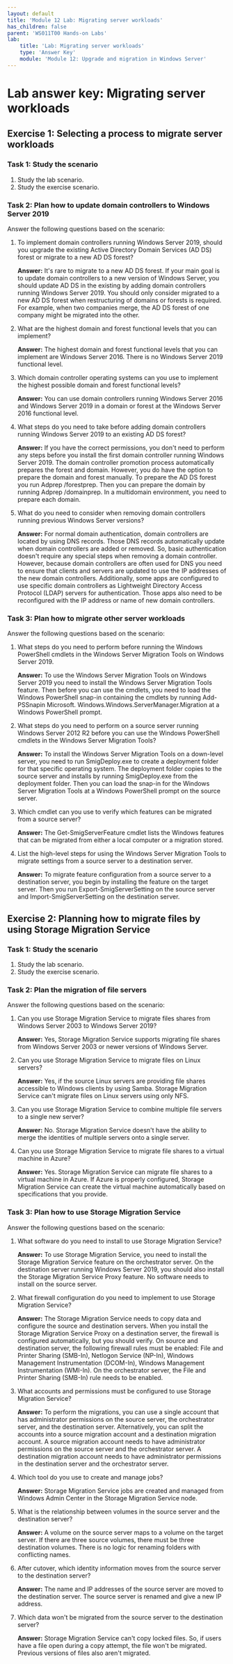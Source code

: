 ```yaml
---
layout: default
title: 'Module 12 Lab: Migrating server workloads'
has_children: false
parent: 'WS011T00 Hands-on Labs'
lab:
    title: 'Lab: Migrating server workloads'
    type: 'Answer Key'
    module: 'Module 12: Upgrade and migration in Windows Server'
---
```


# Lab answer key: Migrating server workloads

## Exercise 1: Selecting a process to migrate server workloads

### Task 1: Study the scenario

1. Study the lab scenario.
1. Study the exercise scenario.

### Task 2: Plan how to update domain controllers to Windows Server 2019

Answer the following questions based on the scenario:

1. To implement domain controllers running Windows Server 2019, should you upgrade the existing Active Directory Domain Services (AD DS) forest or migrate to a new AD DS forest?

    **Answer:** It's rare to migrate to a new AD DS forest. If your main goal is to update domain controllers to a new version of Windows Server, you should update AD DS in the existing by adding domain controllers running Windows Server 2019. You should only consider migrated to a new AD DS forest when restructuring of domains or forests is required. For example, when two companies merge, the AD DS forest of one company might be migrated into the other.

1. What are the highest domain and forest functional levels that you can implement?

    **Answer:** The highest domain and forest functional levels that you can implement are Windows Server 2016. There is no Windows Server 2019 functional level.

1. Which domain controller operating systems can you use to implement the highest possible domain and forest functional levels?

    **Answer:** You can use domain controllers running Windows Server 2016 and Windows Server 2019 in a domain or forest at the Windows Server 2016 functional level.

1. What steps do you need to take before adding domain controllers running Windows Server 2019 to an existing AD DS forest?

    **Answer:** If you have the correct permissions, you don't need to perform any steps before you install the first domain controller running Windows Server 2019. The domain controller promotion process automatically prepares the forest and domain. However, you do have the option to prepare the domain and forest manually. To prepare the AD DS forest you run Adprep /forestprep. Then you can prepare the domain by running Adprep /domainprep. In a multidomain environment, you need to prepare each domain.

1. What do you need to consider when removing domain controllers running previous Windows Server versions?

   **Answer:** For normal domain authentication, domain controllers are located by using DNS records. Those DNS records automatically update when domain controllers are added or removed. So, basic authentication doesn't require any special steps when removing a domain controller. However, because domain controllers are often used for DNS you need to ensure that clients and servers are updated to use the IP addresses of the new domain controllers. Additionally, some apps are configured to use specific domain controllers as Lightweight Directory Access Protocol (LDAP) servers for authentication. Those apps also need to be reconfigured with the IP address or name of new domain controllers.

### Task 3: Plan how to migrate other server workloads

Answer the following questions based on the scenario:

1. What steps do you need to perform before running the Windows PowerShell cmdlets in the Windows Server Migration Tools on Windows Server 2019.

   **Answer:** To use the Windows Server Migration Tools on Windows Server 2019 you need to install the Windows Server Migration Tools feature. Then before you can use the cmdlets, you need to load the Windows PowerShell snap-in containing the cmdlets by running Add-PSSnapin Microsoft. Windows.Windows.ServerManager.Migration at a Windows PowerShell prompt.

1. What steps do you need to perform on a source server running Windows Server 2012 R2 before you can use the Windows PowerShell cmdlets in the Windows Server Migration Tools?

   **Answer:** To install the Windows Server Migration Tools on a down-level server, you need to run SmigDeploy.exe to create a deployment folder for that specific operating system. The deployment folder copies to the source server and installs by running SmigDeploy.exe from the deployment folder. Then you can load the snap-in for the Windows Server Migration Tools at a Windows PowerShell prompt on the source server.

1. Which cmdlet can you use to verify which features can be migrated from a source server?

   **Answer:** The Get-SmigServerFeature cmdlet lists the Windows features that can be migrated from either a local computer or a migration stored.

1. List the high-level steps for using the Windows Server Migration Tools to migrate settings from a source server to a destination server.

   **Answer:** To migrate feature configuration from a source server to a destination server, you begin by installing the feature on the target server. Then you run Export-SmigServerSetting on the source server and Import-SmigServerSetting on the destination server.

## Exercise 2: Planning how to migrate files by using Storage Migration Service

### Task 1: Study the scenario

1. Study the lab scenario.
1. Study the exercise scenario.

### Task 2: Plan the migration of file servers

Answer the following questions based on the scenario:

1. Can you use Storage Migration Service to migrate files shares from Windows Server 2003 to Windows Server 2019?

   **Answer:** Yes, Storage Migration Service supports migrating file shares from Windows Server 2003 or newer versions of Windows Server.

1. Can you use Storage Migration Service to migrate files on Linux servers?

   **Answer:** Yes, if the source Linux servers are providing file shares accessible to Windows clients by using Samba. Storage Migration Service can't migrate files on Linux servers using only NFS.

1. Can you use Storage Migration Service to combine multiple file servers to a single new server?

   **Answer:** No. Storage Migration Service doesn't have the ability to merge the identities of multiple servers onto a single server.

1. Can you use Storage Migration Service to migrate file shares to a virtual machine in Azure?

    **Answer:** Yes. Storage Migration Service can migrate file shares to a virtual machine in Azure. If Azure is properly configured, Storage Migration Service can create the virtual machine automatically based on specifications that you provide.

### Task 3: Plan how to use Storage Migration Service

Answer the following questions based on the scenario:

1. What software do you need to install to use Storage Migration Service?

     **Answer:** To use Storage Migration Service, you need to install the Storage Migration Service feature on the orchestrator server. On the destination server running Windows Server 2019, you should also install the Storage Migration Service Proxy feature. No software needs to install on the source server.

1. What firewall configuration do you need to implement to use Storage Migration Service?

     **Answer:** The Storage Migration Service needs to copy data and configure the source and destination servers. When you install the Storage Migration Service Proxy on a destination server, the firewall is configured automatically, but you should verify. On source and destination server, the following firewall rules must be enabled: File and Printer Sharing (SMB-In), Netlogon Service (NP-In), Windows Management Instrumentation (DCOM-In), Windows Management Instrumentation (WMI-In). On the orchestrator server, the File and Printer Sharing (SMB-In) rule needs to be enabled.

1. What accounts and permissions must be configured to use Storage Migration Service?

     **Answer:** To perform the migrations, you can use a single account that has administrator permissions on the source server, the orchestrator server, and the destination server. Alternatively, you can split the accounts into a source migration account and a destination migration account. A source migration account needs to have administrator permissions on the source server and the orchestrator server. A destination migration account needs to have administrator permissions in the destination server and the orchestrator server.

1. Which tool do you use to create and manage jobs?

     **Answer:** Storage Migration Service jobs are created and managed from Windows Admin Center in the Storage Migration Service node.

1. What is the relationship between volumes in the source server and the destination server?

     **Answer:** A volume on the source server maps to a volume on the target server. If there are three source volumes, there must be three destination volumes. There is no logic for renaming folders with conflicting names.

1. After cutover, which identity information moves from the source server to the destination server?

     **Answer:** The name and IP addresses of the source server are moved to the destination server. The source server is renamed and give a new IP address.

1. Which data won't be migrated from the source server to the destination server?

     **Answer:** Storage Migration Service can't copy locked files. So, if users have a file open during a copy attempt, the file won't be migrated. Previous versions of files also aren't migrated.
